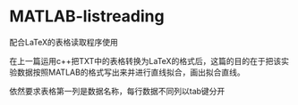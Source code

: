 # MATLAB-listreading
配合LaTeX的表格读取程序使用

在上一篇运用c++把TXT中的表格转换为LaTeX的格式后，这篇的目的在于把该实验数据按照MATLAB的格式写出来并进行直线拟合，画出拟合直线。

依然要求表格第一列是数据名称，每行数据不同列以tab键分开
